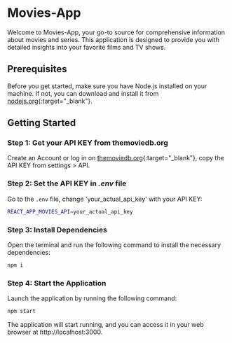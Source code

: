 # Movies-App

Welcome to Movies-App, your go-to source for comprehensive information about movies and series. This application is designed to provide you with detailed insights into your favorite films and TV shows.

## Prerequisites

Before you get started, make sure you have Node.js installed on your machine. If not, you can download and install it from [nodejs.org](https://nodejs.org/){:target="\_blank"}.

## Getting Started

### Step 1: Get your API KEY from themoviedb.org

Create an Account or log in on [themoviedb.org](https://www.themoviedb.org/){:target="\_blank"}, copy the API KEY from settings > API.

### Step 2: Set the API KEY in _.env_ file

Go to the `.env` file, change 'your_actual_api_key' with your API KEY:

```bash
REACT_APP_MOVIES_API=your_actual_api_key
```

### Step 3: Install Dependencies

Open the terminal and run the following command to install the necessary dependencies:

```bash
npm i
```

### Step 4: Start the Application

Launch the application by running the following command:

```bash
npm start
```

The application will start running, and you can access it in your web browser at http://localhost:3000.
